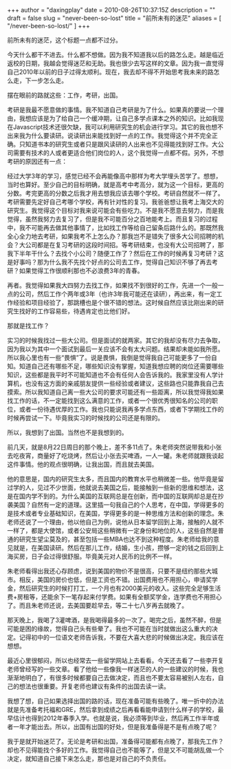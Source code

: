 +++
author = "daxingplay"
date = 2010-08-26T10:37:15Z
description = ""
draft = false
slug = "never-been-so-lost"
title = "前所未有的迷茫"
aliases = [
    "/never-been-so-lost/"
]
+++


前所未有的迷茫，这个标题一点都不过分。

今天什么都干不进去。什么都不想做。因为我不知道我以后的路怎么走。越是临近返校的日期，我越会觉得迷茫和无助。我也很少去写这样的文章。因为我一直觉得自己2010年以前的日子过得太顺利。现在，我去却不得不开始思考我未来的路怎么走，下一步怎么走。

摆在眼前的路就这些：工作，考研，出国。

考研是我最不愿意做的事情。我不知道自己考研是为了什么。如果真的要说一个理由，我想应该是为了给自己一个缓冲期，让自己多学点课本之外的知识。比如我现在Javascript技术还很欠缺，我可以利用研究生的机会进行学习。其它的我也想不出来我为什么要读研。说读研出来能找到好一点的工作。我觉得这个并不完全正确。只知道书本的研究生或者只是跟风读研的人出来也不见得能找到好工作。大公司需要有技术的人或者更适合他们岗位的人，这个我觉得一点都不假。另外，不想考研的原因还有一点：

经过大学3年的学习，感觉已经不会再能像高中那样为考大学埋头苦学了。想想，当时也算好。至少自己的目标明确，就是高考中考高分，就为这一个目标，更高的分数。考完更高的分数之后我才用去想我应该去哪个学校。考研自然就不一样了。考研需要先定好自己考哪个学校，再有针对性的复习。我爸爸想让我考上海交大的研究生。我觉得这个目标对我来说可能会有些吃力。不是我不愿意去努力，而是我觉得，虽然我努力去复习了，但是我不可能百分之百地能考上。而且复习的过程中，我不可能再去做其他事情了，比如找工作等给自己留条后路什么的。那既然我全心全力地去考研，如果我考不上怎么办？那我岂不是错失了很多大公司招聘的机会？大公司都是在复习考研的这段时间招。等考研结束，也没有大公司招聘了，那我下半年干什么？去找个小公司？随便工作了？然后在工作的时候再复习考研？这是好事吗？那为什么我不先找个好点的公司去工作，觉得自己知识不够了再去考研？如果觉得工作很顺利那也不必浪费3年的青春。

再者。我觉得如果我大四努力去找工作，如果找不到很好的工作，先进一个一般一点的公司，然后工作个两年或3年（也许3年我可能还在读研），再出来，有一定工作经验和项目经验了，那跳槽也是个很不错的想法。这时候自然应该比刚出来的研究生找好的工作容易些，待遇肯定也比他们好。

那就是找工作？

实习的时候我找过一些大公司。但是面试的就两家。其它的我却没有尽力去争取，因为我以为其中一个面试到最后一关应该不会有太大问题。结果却未能如我所愿。所以我心里也有一些“畏惧”了。说是畏惧，我倒是觉得我自己可能更多了一份自知。知道自己还有哪些不足，哪些知识没有掌握，知道我想应聘的岗位还需要哪些知识，这些都是我平时不可能知道也不会有任何人会告诉我的。我家里没有人学计算机，也没有这方面的亲戚朋友提供一些经验或者建议，这些路也只能靠我自己去摸索。所以我知道自己离一些大公司的要求可能还有一些距离，所以我觉得我如果找工作的话，不一定能找到这么满意的工作，或者一个很优秀很知名的公司的职位，或者一份待遇优厚的工作。我也只能说我再多学点东西，或者下学期找工作的时候再尝试一下。毕竟我实习的时候找的公司还是有限的。

所以，我想到了出国。当然也不是我想到的。

前几天，就是8月22日周日的那个晚上，差不多11点了。朱老师突然说带我和小张去吃夜宵，商量好了吃烧烤，然后让小张去买啤酒，一人一罐。朱老师就跟我谈起这件事情。他的观点很明确，让我出国，而且就去美国。

他的意思是，国内的研究生太多，而且国内的教育水平也稍微差一些。他毕竟是留过学的人，见过不少世面，他就说去美国之后，能接触到一些新的思维和想法，这是在国内学不到的。为什么美国的互联网总是在创新，而中国的互联网却总是在抄袭美国？自然有一定的道理。这里插一句我自己的个人思考，在中国，学得更多的是技术或者专业基础知识，在美国，学得更多的是一种思维方法和创新的理念。朱老师还说了一个理由，他以他自己为例，说他从日本留学回到上海，接触的人就不一样了，都是大使馆，或者公安局这些稍微有一定身份和地位的人，这些自然是普通的研究生望尘莫及的，甚至包括一些MBA也达不到这种程度。朱老师给我的意见就是，在美国读研。然后在那儿工作，结婚，生小孩，攒够一定的钱之后回到上海买房，日子会过得很舒服。毕竟美元对人民币的比例不一样。

朱老师看得出我还心存顾虑，说到美国的物价不是很高，只要不是纽约那些大城市。相反，美国的房价也低，但是工资也不错。出国费用也不用担心，申请奖学金，然后研究生的时候打打工，一个月也有2000美元的收入。这些完全足够生活费+房租等，还能余下一笔存起来付学费。如果有全额奖学金，连学费也不用担心了。而且朱老师还说，去美国要趁早去，等二十七八岁再去就晚了。

那天晚上，我喝了3灌啤酒，是我喝得最多的一次了。喝完之后，虽然不醉，但是可能是困的缘故，觉得自己头有些晕了。我也不可能在当时就做出这么重大的决定。记得初中的一位语文老师告诉我，不要在大喜大悲的时候做出决定。我应该在想想。

最近心里很郁闷，所以也经常去一些留学网站上去看看。今天还去看了一些李开复老师曾经写的一些文章。看了他给一些像我一样迷茫的人的一些建议的时候，我也渐渐地明白了，有很多时候都要自己去做决定，而且也不要太容易被别人左右，自己的想法也很重要。开复老师也建议有条件的出国去读一读。

我想了想，自己如果选择出国的路的话，现在准备可能有些晚了。唯一折中的办法就是先准备考托福和GRE，然后拿到成绩之后再看看能申请到什么样子的学校，最早估计也得到2012年春季入学。也就是说，我必须等到毕业，然后再工作半年或者一年才能出去。所以，出国有出国的好处，但是我准备得是不是有点晚了呢？

我于是就开始迷茫了。无论是考研和出国，准备得可能都有点晚了，那我先工作？却也不见得能找个多好的工作。我觉得自己也不能等了，但是又不可能胡乱做一个决定，就知道自己接下来怎么走，那也是对自己的不负责任。


